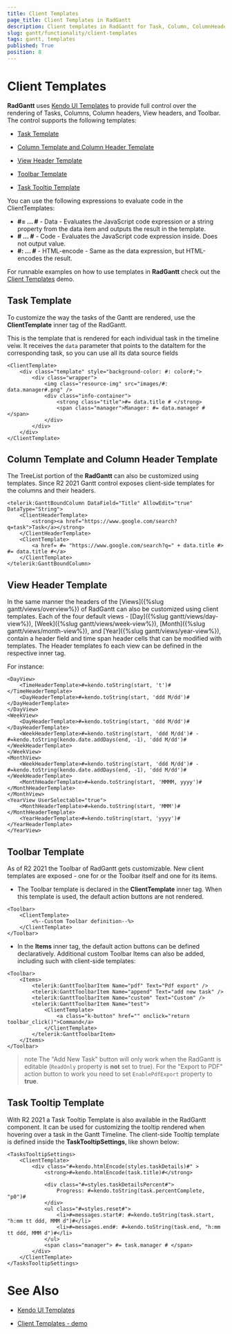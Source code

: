 ```yaml
---
title: Client Templates
page_title: Client Templates in RadGantt
description: Client templates in RadGantt for Task, Column, ColumnHeader, View, Task Tooltip, ToolBar Buttons.
slug: gantt/functionality/client-templates
tags: gantt, templates
published: True
position: 8
---
```


# Client Templates

**RadGantt** uses [Kendo UI Templates](https://docs.telerik.com/kendo-ui/framework/templates/overview) to provide full control over the rendering of Tasks, Columns, Column headers, View headers, and Toolbar. The control supports the following templates:

 - [Task Template](#task-template)

 - [Column Template and Column Header Template](#column-template-and-column-header-template)

 - [View Header Template](#view-header-template)

 - [Toolbar Template](#toolbar-template)

 - [Task Tooltip Template](#task-tooltip-template)

You can use the following expressions to evaluate code in the ClientTemplates:

 - **\#= ... #** - Data - Evaluates the JavaScript code expression or a string property from the data item and outputs the result in the template.
 - **\# ... #** - Code - Evaluates the JavaScript code expression inside. Does not output value.
 - **\#: ... #** - HTML-encode - Same as the data expression, but HTML-encodes the result.


For runnable examples on how to use templates in **RadGantt** check out the [Client Templates](https://demos.telerik.com/aspnet-ajax/gantt/examples/functionality/client-templates/defaultcs.aspx) demo.

## Task Template

To customize the way the tasks of the Gantt are rendered, use the **ClientTemplate** inner tag of the RadGantt.

This is the template that is rendered for each individual task in the timeline veiw. It receives the `data` parameter that points to the dataItem for the corresponding task, so you can use all its data source fields


````ASPX
<ClientTemplate>
    <div class="template" style="background-color: #: color#;">  
        <div class="wrapper">
            <img class="resource-img" src="images/#: data.manager#.png" />
            <div class="info-container">
                <strong class="title">#= data.title # </strong>
                <span class="manager">Manager: #= data.manager # </span>
            </div>
        </div>
    </div>
</ClientTemplate>
````


## Column Template and Column Header Template 

The TreeList portion of the **RadGantt** can also be customized using templates. Since R2 2021 Gantt control exposes client-side templates for the columns and their headers.

````
<telerik:GanttBoundColumn DataField="Title" AllowEdit="true" DataType="String">
    <ClientHeaderTemplate>
        <strong><a href="https://www.google.com/search?q=task">Task</a></strong>
    </ClientHeaderTemplate>
    <ClientTemplate>
        <a href= #= "https://www.google.com/search?q=" + data.title #> #= data.title #</a>
    </ClientTemplate>
</telerik:GanttBoundColumn>
````


## View Header Template

In the same manner the headers of the [Views]({%slug gantt/views/overview%}) of RadGantt can also be customized using client templates. Each of the four default views - [Day]({%slug gantt/views/day-view%}), [Week]({%slug gantt/views/week-view%}), [Month]({%slug gantt/views/month-view%}), and [Year]({%slug gantt/views/year-view%}), contain a header field and time span header cells that can be modified with templates. The Header templates fo each view can be defined in the respective inner tag. 

For instance: 

````
<DayView>
    <TimeHeaderTemplate>#=kendo.toString(start, 't')#</TimeHeaderTemplate>
    <DayHeaderTemplate>#=kendo.toString(start, 'ddd M/dd')#</DayHeaderTemplate>
</DayView>
<WeekView>
    <DayHeaderTemplate>#=kendo.toString(start, 'ddd M/dd')#</DayHeaderTemplate>
    <WeekHeaderTemplate>#=kendo.toString(start, 'ddd M/dd')# - #=kendo.toString(kendo.date.addDays(end, -1), 'ddd M/dd')#</WeekHeaderTemplate>
</WeekView>
<MonthView>
    <WeekHeaderTemplate>#=kendo.toString(start, 'ddd M/dd')# - #=kendo.toString(kendo.date.addDays(end, -1), 'ddd M/dd')#</WeekHeaderTemplate>
    <MonthHeaderTemplate>#=kendo.toString(start, 'MMMM, yyyy')#</MonthHeaderTemplate>
</MonthView>
<YearView UserSelectable="true">
    <MonthHeaderTemplate>#=kendo.toString(start, 'MMM')#</MonthHeaderTemplate>
    <YearHeaderTemplate>#=kendo.toString(start, 'yyyy')#</YearHeaderTemplate>
</YearView>
````

## Toolbar Template

As of R2 2021 the Toolbar of RadGantt gets customizable. New client templates are exposed - one for or the Toolbar itself and one for its items.

 * The Toolbar template is declared in the **ClientTemplate** inner tag. When this template is used, the default action buttons are not rendered.

  ````
  <Toolbar>
      <ClientTemplate>
          <%--Custom Toolbar definition--%>
      </ClientTemplate>
  </Toolbar>
  ````

 * In the **Items** inner tag, the default action buttons can be defined declaratively. Additional custom Toolbar Items can also be added, including such with client-side templates:

 ````
 <Toolbar>
     <Items>
         <telerik:GanttToolbarItem Name="pdf" Text="Pdf export" />
         <telerik:GanttToolbarItem Name="append" Text="add new task" />
         <telerik:GanttToolbarItem Name="custom" Text="Custom" />
         <telerik:GanttToolbarItem Name="test">
             <ClientTemplate>
                 <a class="k-button" href="" onclick="return toolbar_click()">Command</a>
             </ClientTemplate>
         </telerik:GanttToolbarItem>
     </Items>
 </Toolbar>
 ````

 >note The "Add New Task" button will only work when the RadGantt is editable (`ReadOnly` property is **not** set to true). For the "Export to PDF" action button to work you need to set `EnablePdfExport` property to **true**.

## Task Tooltip Template

With R2 2021 a Task Tooltip Template is also available in the RadGantt component. It can be used for customizing the tooltip rendered when hovering over a task in the Gantt Timeline. The client-side Tooltip template is defined inside the **TaskTooltipSettings**, like shown below:

````
<TasksTooltipSettings>
    <ClientTemplate>
        <div class="#=kendo.htmlEncode(styles.taskDetails)#" >
            <strong>#=kendo.htmlEncode(task.title)#</strong>
                        
            <div class="#=styles.taskDetailsPercent#">
                Progress: #=kendo.toString(task.percentComplete, "p0")#
            </div>
            <ul class="#=styles.reset#">
                <li>#=messages.start#: #=kendo.toString(task.start, "h:mm tt ddd, MMM d")#</li>
                <li>#=messages.end#: #=kendo.toString(task.end, "h:mm tt ddd, MMM d")#</li>
            </ul>
            <span class="manager"> #= task.manager # </span>
        </div>
    </ClientTemplate>
</TasksTooltipSettings>
````

# See Also

 * [Kendo UI Templates](https://docs.telerik.com/kendo-ui/framework/templates/overview)

 * [Client Templates - demo](https://demos.telerik.com/aspnet-ajax/gantt/examples/functionality/client-templates/defaultcs.aspx) 


